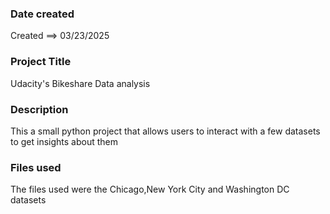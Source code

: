### Date created
Created ==> 03/23/2025

### Project Title
Udacity's Bikeshare Data analysis

### Description
This a small python project that allows users to interact with a few datasets to get insights about them

### Files used
The files used were the Chicago,New York City and Washington DC datasets

